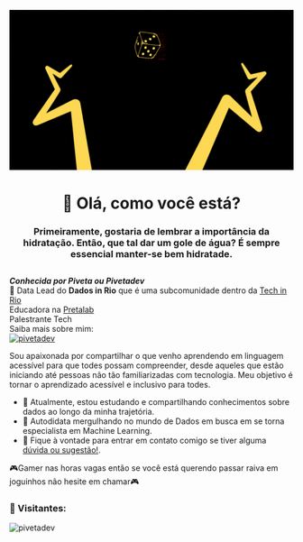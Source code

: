 <p align="center">
  <img src="https://github.com/pivetadev/pivetadev/raw/main/img/pivetadev.gif" alt="pivetadev, machine-learning">
</p>

<h1 align="center">🎲 Olá, como você está?</h1>
<h3 align="center"> Primeiramente, gostaria de lembrar a importância da hidratação. Então, que tal dar um gole de água? É sempre essencial manter-se bem hidratade. </h3>

##

***Conhecida por Piveta ou Pivetadev***\
🎲 Data Lead do <strong>Dados in Rio</strong> que é uma subcomunidade dentro da [Tech in Rio](https://www.instagram.com/techinrio/)\
Educadora na [Pretalab](https://www.instagram.com/pretalab_/)\
Palestrante Tech\
Saiba mais sobre mim:\
[![pivetadev](https://img.shields.io/website?label=pivetadev.com&style=for-the-badge&url=https://beacons.ai/pivetadev/)](https://beacons.ai/pivetadev)

Sou apaixonada por compartilhar o que venho aprendendo em linguagem acessível para que todes possam compreender, desde aqueles que estão iniciando até pessoas não tão familiarizadas com tecnologia. Meu objetivo é tornar o aprendizado acessível e inclusivo para todes.

- 🌱 Atualmente, estou estudando e compartilhando conhecimentos sobre dados ao longo da minha trajetória.
- 🥊 Autodidata mergulhando no mundo de Dados em busca em se torna especialista em Machine Learning.
- 💬 Fique à vontade para entrar em contato comigo se tiver alguma <a href="https://www.linkedin.com/in/nicole-pessoa/">dúvida ou sugestão!</a>.

🎮Gamer nas horas vagas então se você está querendo passar raiva em joguinhos não hesite em chamar🎮

<h3 align="left"> 🎲 Visitantes: </h3>
<p align="left"> <img src="https://komarev.com/ghpvc/?username=pivetadev&label=Profile%20views&color=0e75b6&style=flat" alt="pivetadev" /> </p>


